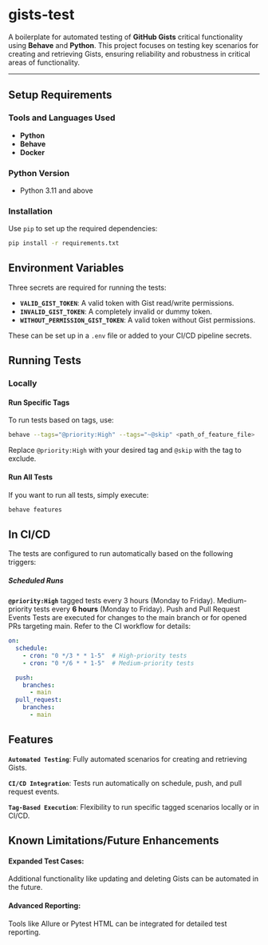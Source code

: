 # gists-test

A boilerplate for automated testing of **GitHub Gists** critical functionality using **Behave** and **Python**. This project focuses on testing key scenarios for creating and retrieving Gists, ensuring reliability and robustness in critical areas of functionality.

---

## Setup Requirements

### Tools and Languages Used
- **Python**  
- **Behave**  
- **Docker**  

### Python Version
- Python 3.11 and above  

### Installation
Use `pip` to set up the required dependencies:  
```bash
pip install -r requirements.txt
```

## Environment Variables

Three secrets are required for running the tests:

- **`VALID_GIST_TOKEN`**: A valid token with Gist read/write permissions.  
- **`INVALID_GIST_TOKEN`**:  A completely invalid or dummy token.
- **`WITHOUT_PERMISSION_GIST_TOKEN`**: A valid token without Gist permissions.  

These can be set up in a `.env` file or added to your CI/CD pipeline secrets.


## Running Tests

### Locally

#### Run Specific Tags
To run tests based on tags, use:  
```bash
behave --tags="@priority:High" --tags="~@skip" <path_of_feature_file>
```

Replace `@priority:High` with your desired tag and `@skip` with the tag to exclude.

#### Run All Tests
If you want to run all tests, simply execute:

```bash
behave features
```

## In CI/CD
The tests are configured to run automatically based on the following triggers:

##### Scheduled Runs

**`@priority:High`** tagged tests every 3 hours (Monday to Friday).
Medium-priority tests every **6 hours** (Monday to Friday).
Push and Pull Request Events
Tests are executed for changes to the main branch or for opened PRs targeting main.
Refer to the CI workflow for details:


```yaml
on:
  schedule:
    - cron: "0 */3 * * 1-5"  # High-priority tests
    - cron: "0 */6 * * 1-5"  # Medium-priority tests

  push:
    branches:
      - main
  pull_request:
    branches:
      - main
```



## Features

**`Automated Testing`**: Fully automated scenarios for creating and retrieving Gists.

**`CI/CD Integration`**: Tests run automatically on schedule, push, and pull request events.

**`Tag-Based Execution`**: Flexibility to run specific tagged scenarios locally or in CI/CD.


## Known Limitations/Future Enhancements

#### Expanded Test Cases: 
Additional functionality like updating and deleting Gists can be automated in the future.

#### Advanced Reporting: 
Tools like Allure or Pytest HTML can be integrated for detailed test reporting.